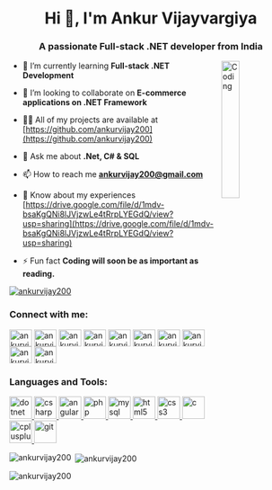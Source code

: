 <!-- [![MasterHead](https://media3.giphy.com/media/L1R1tvI9svkIWwpVYr/giphy.gif?cid=ecf05e474xxvj0y9pl8b5xnrvihuul3q5xh7etqg7zw9f36g&rid=giphy.gif&ct=g)](https://ankurvijay200.io) -->
<h1 align="center">Hi 👋, I'm Ankur Vijayvargiya</h1>
<h3 align="center">A passionate Full-stack .NET developer from India</h3>
<img align="right" alt="Coding" width="25%" src="https://cdn.dribbble.com/users/1059583/screenshots/4171367/coding-freak.gif">

- 🌱 I’m currently learning **Full-stack .NET Development**

- 👯 I’m looking to collaborate on **E-commerce applications on .NET Framework**

- 👨‍💻 All of my projects are available at [https://github.com/ankurvijay200](https://github.com/ankurvijay200)

- 💬 Ask me about **.Net, C# & SQL**

- 📫 How to reach me **ankurvijay200@gmail.com**

- 📄 Know about my experiences [https://drive.google.com/file/d/1mdv-bsaKgQNi8lJVjzwLe4tRrpLYEGdQ/view?usp=sharing](https://drive.google.com/file/d/1mdv-bsaKgQNi8lJVjzwLe4tRrpLYEGdQ/view?usp=sharing)

- ⚡ Fun fact **Coding will soon be as important as reading.**

<p align="left"> <a href="https://github.com/ryo-ma/github-profile-trophy"><img src="https://github-profile-trophy.vercel.app/?username=ankurvijay200" alt="ankurvijay200" /></a> </p>

<h3 align="left">Connect with me:</h3>
<p align="left">
<a href="https://www.codingninjas.com/codestudio/profile/ankurvijay2000" target="blank"><img align="center" src="https://external-content.duckduckgo.com/iu/?u=https%3A%2F%2Fdevscript.org%2Fassets%2Fimg%2Fsponsors%2FcodingNinja.png&f=1&nofb=1&ipt=73861542c7a5565450de5237f7b86a5a153ede5976ea048f9ae84dc5f754248f&ipo=images" alt="ankurvijay2000" height="30" width="40" /></a>
<a href="https://linkedin.com/in/ankurvijay2000" target="blank"><img align="center" src="https://external-content.duckduckgo.com/iu/?u=https%3A%2F%2Fcdn.freebiesupply.com%2Flogos%2Flarge%2F2x%2Flinkedin-icon-logo-png-transparent.png&f=1&nofb=1&ipt=dde768c9900132a906e3bf9bfa5bb3bee8a03d8f8ec0460d96e33f69e9024bfa&ipo=images" alt="ankurvijay2000" height="30" width="40" /></a>
<a href="https://www.codechef.com/users/ankurvijay200" target="blank"><img align="center" src="https://cdn.jsdelivr.net/npm/simple-icons@3.1.0/icons/codechef.svg" alt="ankurvijay200" height="30" width="40" /></a>
<a href="https://www.leetcode.com/ankurvijay200" target="blank"><img align="center" src="https://external-content.duckduckgo.com/iu/?u=https%3A%2F%2Fleetcode.com%2Fstatic%2Fimages%2FLeetCode_logo.png&f=1&nofb=1&ipt=2af4a8803005be6d75ada4993b0f105dce1e6a2197ea3564ef3827f6cbf7eecc&ipo=images" alt="ankurvijay200" height="30" width="40" /></a>
<a href="https://www.hackerrank.com/ankurvijay200" target="blank"><img align="center" src="https://external-content.duckduckgo.com/iu/?u=https%3A%2F%2Fnikhil.is-a.dev%2FAssets%2FCard-Image%2Fhackerrank.png&f=1&nofb=1&ipt=d05b90219fed6e7efc4db9e735a967e3e31f4c75343ce8b5cbeb8da6ed07a46c&ipo=images" alt="ankurvijay200" height="30" width="40" /></a>
<a href="https://auth.geeksforgeeks.org/user/ankurvijay200" target="blank"><img align="center" src="https://external-content.duckduckgo.com/iu/?u=https%3A%2F%2Fimg.icons8.com%2Fcolor%2F452%2FGeeksforGeeks.png&f=1&nofb=1&ipt=9709753e5730fa158916f3c58b6fd1347ecd873c8c07e9b9630c5afdab74b585&ipo=images" alt="ankurvijay200" height="30" width="40" /></a>
<a href="https://fb.com/ankurvijay200" target="blank"><img align="center" src="https://external-content.duckduckgo.com/iu/?u=https%3A%2F%2Flogodownload.org%2Fwp-content%2Fuploads%2F2014%2F09%2Ffacebook-logo-0.png&f=1&nofb=1&ipt=8e072eb9d422bd3f0a7debf66a72c692eab019b4752a0c273745a8dd1e3e1497&ipo=images" alt="ankurvijay200" height="30" width="40" /></a>
<a href="https://instagram.com/ankurvijay2000" target="blank"><img align="center" src="https://external-content.duckduckgo.com/iu/?u=https%3A%2F%2Fwww.pngkit.com%2Fpng%2Ffull%2F1-13187_instagram-logo-new-vector-eps-free-download-logo.png&f=1&nofb=1&ipt=3b7372509ce42fcb81f7bbfba029b9c1d35d9694cf2aa66f87a5309534da49e9&ipo=images" alt="ankurvijay2000" height="30" width="40" /></a>
<a href="https://twitter.com/ankurvijay11" target="blank"><img align="center" src="https://external-content.duckduckgo.com/iu/?u=https%3A%2F%2Fwebstockreview.net%2Fimages%2Ftwitter-icons-png-1.png&f=1&nofb=1&ipt=cba7cd320c441ff845c7fab9b391177bd2da9282f54ae4db00ffcf630b41726a&ipo=images" alt="ankurvijay11" height="30" width="40" /></a>
<a href="https://www.snapchat.com/add/ankurvijay2000?share_id=8U0jbxmHlME&locale=en-US" target="blank"><img align="center" src="https://external-content.duckduckgo.com/iu/?u=http%3A%2F%2F1000logos.net%2Fwp-content%2Fuploads%2F2017%2F08%2Fsnapchat-logo-transparent.png&f=1&nofb=1&ipt=207b782f4c131b9022cf6ac51b703cf72ef1fb03c2ec958035fa908e1bb119da&ipo=images" alt="ankurvijay11" height="30" width="40" /></a>
</p>

<h3 align="left">Languages and Tools:</h3>
<p align="left"> 
    <a href="https://dotnet.microsoft.com/" target="_blank" rel="noreferrer"> <img src="https://external-content.duckduckgo.com/iu/?u=https%3A%2F%2Fzewiasoft.com%2Fimages%2Ftechnologies%2Fdotnet.png&f=1&nofb=1&ipt=f4050221cd7f5340762f93477ece4942ddabd38609dd00b11d38c2eb2499ecd9&ipo=images" alt="dotnet" width="40" height="40"/> </a> 
    <a href="https://www.w3schools.com/cs/" target="_blank" rel="noreferrer"> <img src="https://external-content.duckduckgo.com/iu/?u=https%3A%2F%2Fstatic.cdnlogo.com%2Flogos%2Fc%2F68%2Fc-sharp-800x800.png&f=1&nofb=1&ipt=12e07c27c84968a40d30d9bd41cd4f0bb08c9f487732cadcdd9531e0c4f037f2&ipo=images" alt="csharp" width="40" height="40"/> </a> 
    <a href="https://angular.io" target="_blank" rel="noreferrer"> <img src="https://angular.io/assets/images/logos/angular/angular.svg" alt="angular" width="40" height="40"/> </a> 
    <a href="https://www.php.net" target="_blank" rel="noreferrer"> <img src="https://external-content.duckduckgo.com/iu/?u=https%3A%2F%2Fcdn.freebiesupply.com%2Flogos%2Flarge%2F2x%2Fphp-logo-png-transparent.png&f=1&nofb=1&ipt=434fd2efc0068a8c48796810b2c2b729c0db19afba7ef24b939cb6e628446314&ipo=images" alt="php" width="40" height="40"/> </a> 
    <a href="https://www.mysql.com/" target="_blank" rel="noreferrer"> <img src="https://external-content.duckduckgo.com/iu/?u=https%3A%2F%2Fcdn.freebiesupply.com%2Flogos%2Flarge%2F2x%2Fmysql-5-logo-png-transparent.png&f=1&nofb=1&ipt=937523d1307b8e81634f321bb805209f583a551c6f4b093c7650679e70f68790&ipo=images" alt="mysql" width="40" height="40"/> </a> 
    <a href="https://www.w3.org/html/" target="_blank" rel="noreferrer"> <img src="https://external-content.duckduckgo.com/iu/?u=https%3A%2F%2F4.bp.blogspot.com%2F-K3xPJlyU5mk%2FXGfNIFz6yyI%2FAAAAAAAAR80%2FA4JTnhu4ilUdnQ3TgtgE414oRw55owL8QCLcBGAs%2Fs1600%2FHTML%252B5.png&f=1&nofb=1&ipt=b3f15111fe3148ce12a20a2cefe016fd398928aae08eccb24774ad9d5fa46082&ipo=images" alt="html5" width="40" height="40"/> </a> 
    <a href="https://www.w3schools.com/css/" target="_blank" rel="noreferrer"> <img src="https://external-content.duckduckgo.com/iu/?u=https%3A%2F%2Fcdn.freebiesupply.com%2Flogos%2Flarge%2F2x%2Fcss-3-logo-png-transparent.png&f=1&nofb=1&ipt=182648d3cc273988e3e452d98df16b326960e827e38ae41ca5d161eb9a9cc860&ipo=images" alt="css3" width="40" height="40"/> </a> 
    <a href="https://www.cprogramming.com/" target="_blank" rel="noreferrer"> <img src="https://external-content.duckduckgo.com/iu/?u=https%3A%2F%2Ftse1.mm.bing.net%2Fth%3Fid%3DOIP.tN1MXhizwKDDUBjzfCsvlAHaHa%26pid%3DApi&f=1&ipt=767e039b84eaa00a7cbec5908826186bc25dce2d0201956dad1b6ff048d11b0e&ipo=images" alt="c" width="40" height="40"/> </a> 
    <a href="https://www.w3schools.com/cpp/" target="_blank" rel="noreferrer"> <img src="https://external-content.duckduckgo.com/iu/?u=https%3A%2F%2Fwww.itsolutionsjovel.com%2Fwp-content%2Fuploads%2F2018%2F05%2Fcpp_logo-600x675.png&f=1&nofb=1&ipt=dd27c6c4886ba7fea9d88049844cc552e3754da7c61769546e9cb07c596aae03&ipo=images" alt="cplusplus" width="40" height="40"/> </a> 
    <a href="https://git-scm.com/" target="_blank" rel="noreferrer"> <img src="https://www.vectorlogo.zone/logos/git-scm/git-scm-icon.svg" alt="git" width="40" height="40"/> </a> 
</p>

<p><img align="left" src="https://github-readme-stats.vercel.app/api/top-langs?username=ankurvijay200&show_icons=true&locale=en&layout=compact" alt="ankurvijay200" /></p>

<p>&nbsp;<img align="center" src="https://github-readme-stats.vercel.app/api?username=ankurvijay200&show_icons=true&locale=en" alt="ankurvijay200" /></p>

<p><img align="center" src="https://github-readme-streak-stats.herokuapp.com/?user=ankurvijay200&" alt="ankurvijay200" /></p>

